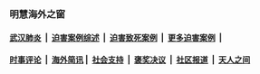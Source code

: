 
### 明慧海外之窗

####  [武汉肺炎](indexes/365.md?t=07011000) &nbsp;|&nbsp;  [迫害案例综述](indexes/328.md?t=07011000) &nbsp;|&nbsp; [迫害致死案例](indexes/277.md?t=07011000)  &nbsp;|&nbsp; [更多迫害案例](indexes/81.md?t=07011000)  &nbsp;|&nbsp; 
####  [时事评论](indexes/19.md?t=07011000) &nbsp;|&nbsp; [海外简讯](indexes/245.md?t=07011000)&nbsp;|&nbsp;  [社会支持](indexes/140.md?t=07011000) &nbsp;|&nbsp; [褒奖决议](indexes/282.md?t=07011000) &nbsp;|&nbsp; [社区报道](indexes/91.md?t=07011000)  &nbsp;|&nbsp; [天人之间](indexes/78.md?t=07011000) 


